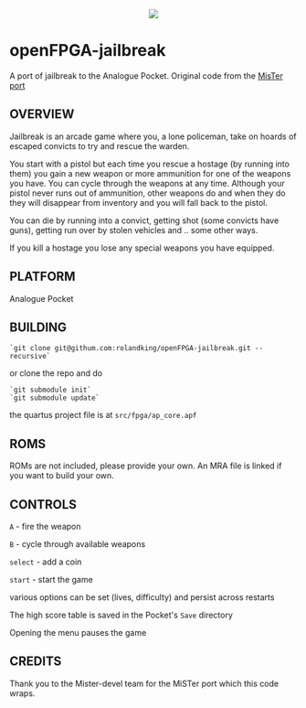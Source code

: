 <p align="center">
<img src="https://github.com/rolandking/openFPGA-jailbreak/assets/1222719/248d9f2f-9a95-45b8-9332-71dfcb8afa3c"/>
</p>

# openFPGA-jailbreak

A port of jailbreak to the Analogue Pocket. Original code from the [MisTer port](github.com/MiSTer-devel/Arcade-Jailbreak_MiSTer)



## OVERVIEW 

Jailbreak is an arcade game where you, a lone policeman, take on hoards of escaped convicts to try and rescue the warden. 

You start with a pistol but each time you rescue a hostage (by running into them) you gain a new weapon or more ammunition for one of the weapons you have. You can cycle through the weapons at any time. Although your pistol never runs out of ammunition, other weapons do and when they do they will disappear from inventory and you will fall back to the pistol. 

You can die by running into a convict, getting shot (some convicts have guns), getting run over by stolen vehicles and .. some other ways. 

If you kill a hostage you lose any special weapons you have equipped. 



## PLATFORM

Analogue Pocket



## BUILDING

    `git clone git@githum.com:rolandking/openFPGA-jailbreak.git --recursive`

or clone the repo and do 

    `git submodule init`
    `git submodule update`

the quartus project file is at `src/fpga/ap_core.apf`


## ROMS

ROMs are not included, please provide your own. An MRA file is linked if you want to build your own. 


## CONTROLS

`A`      - fire the weapon

`B`      - cycle through available weapons

`select` - add a coin

`start`  - start the game

various options can be set (lives, difficulty) and persist across restarts

The high score table is saved in the Pocket's `Save` directory

Opening the menu pauses the game



## CREDITS

Thank you to the Mister-devel team for the MiSTer port which this code wraps. 

